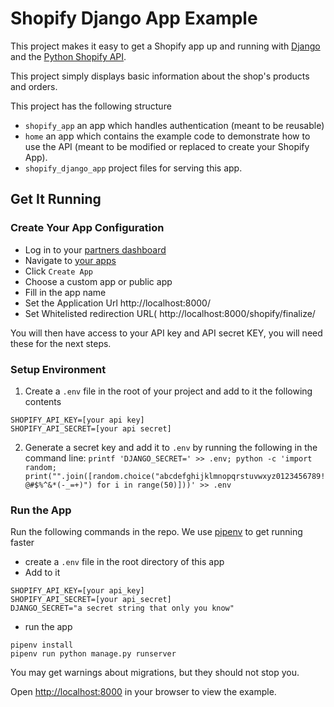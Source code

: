 Shopify Django App Example
==========================

This project makes it easy to get a Shopify app up and running with
[Django](https://www.djangoproject.com/) and the
[Python Shopify API](https://github.com/shopify/shopify_python_api).

This project  simply displays basic information about the shop's products
and orders.

This project has the following structure
- `shopify_app` an app which handles authentication (meant to be reusable)
- `home` an app which contains the example code to demonstrate how to use the API (meant to be modified or replaced to create your Shopify App).
- `shopify_django_app` project files for serving this app.

Get It Running
--------------

### Create Your App Configuration
- Log in to your [partners dashboard](https://partners.shopify.com/)
- Navigate to [your apps](https://partners.shopify.com/current/apps)
- Click `Create App`
- Choose a custom app or public app
- Fill in the app name
- Set the Application Url http://localhost:8000/
- Set Whitelisted redirection URL( http://localhost:8000/shopify/finalize/

You will then have access to your API key and API secret KEY, you will need these
for the next steps.

### Setup Environment

1. Create a `.env` file in the root of your project and add to it the following contents
```
SHOPIFY_API_KEY=[your api key]
SHOPIFY_API_SECRET=[your api secret]
```
2. Generate a secret key and add it to `.env` by running the following in the command line: `printf 'DJANGO_SECRET=' >> .env; python -c 'import random; print("".join([random.choice("abcdefghijklmnopqrstuvwxyz0123456789!@#$%^&*(-_=+)") for i in range(50)]))' >> .env`

### Run the App

Run the following commands in the repo. We use [pipenv](https://github.com/pypa/pipenv) to get running faster

- create a `.env` file in the root directory of this app
- Add to it
```
SHOPIFY_API_KEY=[your api_key]
SHOPIFY_API_SECRET=[your api_secret]
DJANGO_SECRET="a secret string that only you know"
```
- run the app
```
pipenv install
pipenv run python manage.py runserver
```

You may get warnings about migrations, but they should not stop you.

Open <http://localhost:8000> in your browser to view the example.
